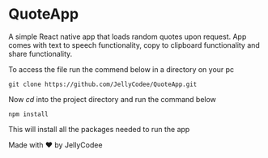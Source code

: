 # QuoteApp

A simple React native app that loads random quotes upon request.
App comes with text to speech functionality, copy to clipboard functionality and share functionality.

To access the file run the commend below in a directory on your pc
```
git clone https://github.com/JellyCodee/QuoteApp.git
``` 

Now _cd_ into the project directory and run the command below
```
npm install
```

This will install all the packages needed to run the app



Made with ♥️ by JellyCodee
